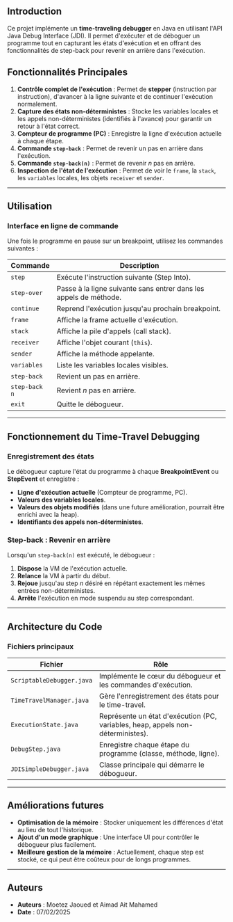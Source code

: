 ## Introduction

Ce projet implémente un **time-traveling debugger** en Java en utilisant l'API Java Debug Interface (JDI). Il permet d'exécuter et de déboguer un programme tout en capturant les états d'exécution et en offrant des fonctionnalités de step-back pour revenir en arrière dans l'exécution.

## Fonctionnalités Principales

1. **Contrôle complet de l'exécution** : Permet de **stepper** (instruction par instruction), d'avancer à la ligne suivante et de continuer l'exécution normalement.
2. **Capture des états non-déterministes** : Stocke les variables locales et les appels non-déterministes (identifiés à l'avance) pour garantir un retour à l'état correct.
3. **Compteur de programme (PC)** : Enregistre la ligne d'exécution actuelle à chaque étape.
4. **Commande `step-back`** : Permet de revenir un pas en arrière dans l'exécution.
5. **Commande `step-back(n)`** : Permet de revenir *n* pas en arrière.
6. **Inspection de l'état de l'exécution** : Permet de voir le `frame`, la `stack`, les `variables` locales, les objets `receiver` et `sender`.

---

## Utilisation

### Interface en ligne de commande

Une fois le programme en pause sur un breakpoint, utilisez les commandes suivantes :

| Commande | Description |
| --- | --- |
| `step` | Exécute l'instruction suivante (Step Into). |
| `step-over` | Passe à la ligne suivante sans entrer dans les appels de méthode. |
| `continue` | Reprend l'exécution jusqu'au prochain breakpoint. |
| `frame` | Affiche la frame actuelle d'exécution. |
| `stack` | Affiche la pile d'appels (call stack). |
| `receiver` | Affiche l'objet courant (`this`). |
| `sender` | Affiche la méthode appelante. |
| `variables` | Liste les variables locales visibles. |
| `step-back` | Revient un pas en arrière. |
| `step-back n` | Revient *n* pas en arrière. |
| `exit` | Quitte le débogueur. |

---

## Fonctionnement du Time-Travel Debugging

### Enregistrement des états

Le débogueur capture l'état du programme à chaque **BreakpointEvent** ou **StepEvent** et enregistre :

- **Ligne d'exécution actuelle** (Compteur de programme, PC).
- **Valeurs des variables locales**.
- **Valeurs des objets modifiés** (dans une future amélioration, pourrait être enrichi avec la heap).
- **Identifiants des appels non-déterministes**.

### Step-back : Revenir en arrière

Lorsqu'un `step-back(n)` est exécuté, le débogueur :

1. **Dispose** la VM de l'exécution actuelle.
2. **Relance** la VM à partir du début.
3. **Rejoue** jusqu'au step *n* désiré en répétant exactement les mêmes entrées non-déterministes.
4. **Arrête** l'exécution en mode suspendu au step correspondant.

---

## Architecture du Code

### Fichiers principaux

| Fichier | Rôle |
| --- | --- |
| `ScriptableDebugger.java` | Implémente le cœur du débogueur et les commandes d'exécution. |
| `TimeTravelManager.java` | Gère l'enregistrement des états pour le time-travel. |
| `ExecutionState.java` | Représente un état d'exécution (PC, variables, heap, appels non-déterministes). |
| `DebugStep.java` | Enregistre chaque étape du programme (classe, méthode, ligne). |
| `JDISimpleDebugger.java` | Classe principale qui démarre le débogueur. |

---

## Améliorations futures

- **Optimisation de la mémoire** : Stocker uniquement les différences d'état au lieu de tout l'historique.
- **Ajout d'un mode graphique** : Une interface UI pour contrôler le débogueur plus facilement.
- **Meilleure gestion de la mémoire** : Actuellement, chaque step est stocké, ce qui peut être coûteux pour de longs programmes.

---

## Auteurs

- **Auteurs** : Moetez Jaoued  et Aimad Ait Mahamed
- **Date** : 07/02/2025